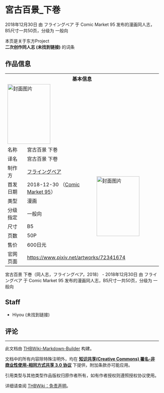 # 宮古百景_下巻

<!-- source html: G:\repos\THBWiki-Markdown-Builder\THBWikiMarkdown\Temp\main\7\72\ns0%3A%E5%AE%AE%E5%8F%A4%E7%99%BE%E6%99%AF_%E4%B8%8B%E5%B7%BB.html -->

2018年12月30日 由 フライングベア 于 Comic Market 95 发布的漫画同人志，B5尺寸一共50页，分级为 一般向

本页是关于东方Project  
 **二次创作同人志 (未找到链接)** 的词条

## 作品信息

<table><tbody><tr><th colspan="3">基本信息</th></tr><tr><td class="cover-artwork-mobile" colspan="2"><a href="./文件-宮古百景_下巻封面.jpg.md" class="image" title="封面图片"><img alt="封面图片" src="https://upload.thwiki.cc/thumb/a/ac/%E5%AE%AE%E5%8F%A4%E7%99%BE%E6%99%AF_%E4%B8%8B%E5%B7%BB%E5%B0%81%E9%9D%A2.jpg/140px-%E5%AE%AE%E5%8F%A4%E7%99%BE%E6%99%AF_%E4%B8%8B%E5%B7%BB%E5%B0%81%E9%9D%A2.jpg" decoding="async" loading="lazy" width="140" height="196" srcset="https://upload.thwiki.cc/thumb/a/ac/%E5%AE%AE%E5%8F%A4%E7%99%BE%E6%99%AF_%E4%B8%8B%E5%B7%BB%E5%B0%81%E9%9D%A2.jpg/211px-%E5%AE%AE%E5%8F%A4%E7%99%BE%E6%99%AF_%E4%B8%8B%E5%B7%BB%E5%B0%81%E9%9D%A2.jpg 1.5x, https://upload.thwiki.cc/thumb/a/ac/%E5%AE%AE%E5%8F%A4%E7%99%BE%E6%99%AF_%E4%B8%8B%E5%B7%BB%E5%B0%81%E9%9D%A2.jpg/281px-%E5%AE%AE%E5%8F%A4%E7%99%BE%E6%99%AF_%E4%B8%8B%E5%B7%BB%E5%B0%81%E9%9D%A2.jpg 2x" data-file-width="860" data-file-height="1200"></a></td>
</tr><tr><td class="label">名称</td><td colspan="2"> 宮古百景 下巻 </td></tr><tr><td class="label">译名</td><td colspan="2"> 宫古百景 下卷 </td></tr><tr><td class="label">制作方</td><td><a href="./フライングベア.md" title="フライングベア">フライングベア</a></td><td class="cover-artwork" rowspan="7" style="min-width:196px;"><a href="./文件-宮古百景_下巻封面.jpg.md" class="image" title="封面图片"><img alt="封面图片" src="https://upload.thwiki.cc/thumb/a/ac/%E5%AE%AE%E5%8F%A4%E7%99%BE%E6%99%AF_%E4%B8%8B%E5%B7%BB%E5%B0%81%E9%9D%A2.jpg/140px-%E5%AE%AE%E5%8F%A4%E7%99%BE%E6%99%AF_%E4%B8%8B%E5%B7%BB%E5%B0%81%E9%9D%A2.jpg" decoding="async" loading="lazy" width="140" height="196" srcset="https://upload.thwiki.cc/thumb/a/ac/%E5%AE%AE%E5%8F%A4%E7%99%BE%E6%99%AF_%E4%B8%8B%E5%B7%BB%E5%B0%81%E9%9D%A2.jpg/211px-%E5%AE%AE%E5%8F%A4%E7%99%BE%E6%99%AF_%E4%B8%8B%E5%B7%BB%E5%B0%81%E9%9D%A2.jpg 1.5x, https://upload.thwiki.cc/thumb/a/ac/%E5%AE%AE%E5%8F%A4%E7%99%BE%E6%99%AF_%E4%B8%8B%E5%B7%BB%E5%B0%81%E9%9D%A2.jpg/281px-%E5%AE%AE%E5%8F%A4%E7%99%BE%E6%99%AF_%E4%B8%8B%E5%B7%BB%E5%B0%81%E9%9D%A2.jpg 2x" data-file-width="860" data-file-height="1200"></a></td>
</tr><tr><td class="label">首发日期</td><td>2018-12-30&#160;（<a href="/展会作品列表?e=Comic+Market%2395">Comic Market 95</a>）</td></tr><tr><td class="label">类型</td><td>漫画</td></tr><tr><td class="label">分级指定</td><td>一般向</td></tr><tr><td class="label">尺寸</td><td>B5</td></tr><tr><td class="label">页数</td><td>50P</td></tr><tr><td class="label">售价</td><td>600日元</td></tr>
<tr><td class="label">官网页面</td><td colspan="2"><a rel="nofollow" class="external free" href="https://www.pixiv.net/artworks/72341674">https://www.pixiv.net/artworks/72341674</a></td></tr></tbody></table>

宮古百景 下巻（同人志，フライングベア，2018） - 2018年12月30日 由 フライングベア 于 Comic Market 95 发布的漫画同人志，B5尺寸一共50页，分级为 一般向

## Staff
- Hiyou (未找到链接)


## 评论




---

此文档由 [THBWiki-Markdown-Builder](https://github.com/Delsin-Yu/THBWiki-Markdown-Builder) 构建。

文档中的所有内容除特殊注明外，均在 [**知识共享(Creative Commons) 署名-非商业性使用-相同方式共享 3.0 协议**](https://creativecommons.org/licenses/by-sa/3.0/deed.zh-hans) 下提供，附加条款亦可能应用。

引用类型与其他类型作品版权归原作者所有，如有作者授权则遵照授权协议使用。

详细请查阅 [THBWiki：免责声明](https://thbwiki.cc/THBWiki:%E5%85%8D%E8%B4%A3%E5%A3%B0%E6%98%8E)。

